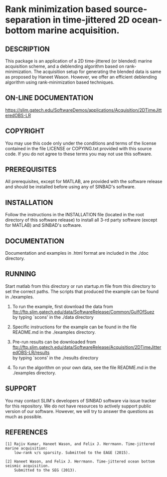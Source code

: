 # Rank minimization based source-separation in time-jittered 2D ocean-bottom marine acquisition.


## DESCRIPTION
This package is an application of a 2D time-jittered (or blended) marine 
     acquisition scheme, and a deblending algorithm based on rank-minimization.
The acquisition setup for generating the blended data is same as proposed by Haneet Wason.
However, we offer an efficient deblending algorithm using rank-minimization based techniques.


## ON-LINE DOCUMENTATION
<https://slim.gatech.edu/SoftwareDemos/applications/Acquisition/2DTimeJitteredOBS-LR>

## COPYRIGHT
You may use this code only under the conditions and terms of the
     license contained in the file LICENSE or COPYING.txt provided with
     this source code. If you do not agree to these terms you may not
     use this software.


## PREREQUISITES
All prerequisites, except for MATLAB, are provided with the
     software release and should be installed before using any of
     SINBAD's software.


## INSTALLATION
Follow the instructions in the INSTALLATION file (located in the
     root directory of this software release) to install all 3-rd party
     software (except for MATLAB) and SINBAD's software.


## DOCUMENTATION
Documentation and examples in .html format are included in the ./doc directory.


## RUNNING
Start matlab from this directory or run startup.m file from this directory 
to set the correct paths. The scripts that produced the example can be found in ./examples. 

1. To run the example, first download the data from<br />
    	 <ftp://ftp.slim.gatech.edu/data/SoftwareRelease/Common/GulfOfSuez><br />
        by typing `scons' in the ./data directory

2. Specific instructions for the example can be found in the file README.md in the 
        ./examples directory.

3. Pre-run results can be downloaded from<br />
        <ftp://ftp.slim.gatech.edu/data/SoftwareRelease/Acquisition/2DTimeJitteredOBS-LR/results><br />
        by typing `scons' in the ./results directory

4. To run the algorithm on your own data, see the file README.md in the 
        ./examples directory.


## SUPPORT
 You may contact SLIM's developers of SINBAD software via issue tracker for this repository. We do not have resources to actively support public version of our software. However, we will try to answer the questions as much as possible.


## REFERENCES
    [1] Rajiv Kumar, Haneet Wason, and Felix J. Herrmann. Time-jittered marine acquisition: 
        low-rank v/s sparsity. Submitted to the EAGE (2015).

    [2] Haneet Wason, and Felix J. Herrmann. Time-jittered ocean bottom seismic acquisition.
        Submitted to the SEG (2013).
    

